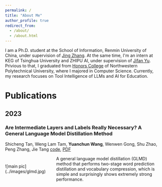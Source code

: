 ```yaml
---
permalink: /
title: "About Me"
author_profile: true
redirect_from: 
  - /about/
  - /about.html
---
```

I am a Ph.D. student at the School of Information, Renmin University of China, under supervision of [Jing Zhang](https://xiaojingzi.github.io/). 
At the same time, I'm an intern at KEG of Tsinghua University and ZHIPU AI, under supervision of [Jifan Yu](https://yujifan0326.github.io/). 
Privious to that, I graduated from [Honors College](https://honors.nwpu.edu.cn/) of Northwestern Polytechnical University, where I majored in Computer Science. 
Currently, my research focuses on Tool Intelligence of LLMs and AI for Education.

# Publications

## 2023

### Are Intermediate Layers and Labels Really Necessary? A General Language Model Distillation Method
Shicheng Tan, Weng Lam Tam, **Yuanchun Wang**, Wenwen Gong, Shu Zhao, Peng Zhang, Jie Tang
[code](https://github.com/aitsc/GLMKD), [PDF](https://aclanthology.org/2023.findings-acl.614.pdf)
<div style="display: flex; align-items: center;">
    <div style="flex: 1;">
        ![main pic](../images/glmd.jpg)
    </div>
    <div style="flex: 2;">
        A general language model distillation (GLMD) method that performs two-stage word prediction distillation and vocabulary compression, which is simple and surprisingly shows extremely strong performance.
    </div>
</div>